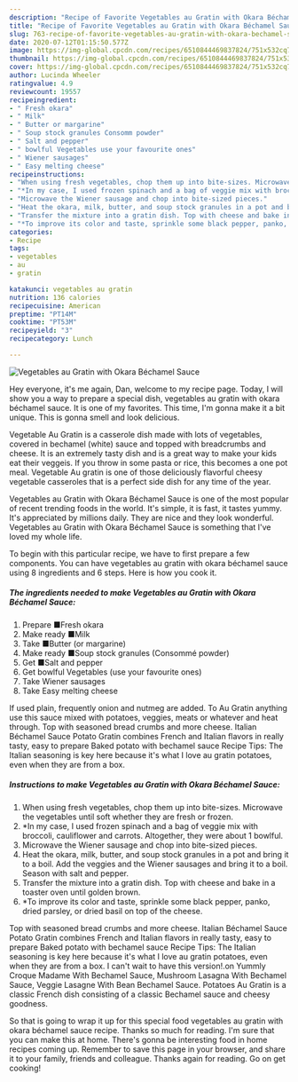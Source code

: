 ```yaml
---
description: "Recipe of Favorite Vegetables au Gratin with Okara Béchamel Sauce"
title: "Recipe of Favorite Vegetables au Gratin with Okara Béchamel Sauce"
slug: 763-recipe-of-favorite-vegetables-au-gratin-with-okara-bechamel-sauce
date: 2020-07-12T01:15:50.577Z
image: https://img-global.cpcdn.com/recipes/6510844469837824/751x532cq70/vegetables-au-gratin-with-okara-bechamel-sauce-recipe-main-photo.jpg
thumbnail: https://img-global.cpcdn.com/recipes/6510844469837824/751x532cq70/vegetables-au-gratin-with-okara-bechamel-sauce-recipe-main-photo.jpg
cover: https://img-global.cpcdn.com/recipes/6510844469837824/751x532cq70/vegetables-au-gratin-with-okara-bechamel-sauce-recipe-main-photo.jpg
author: Lucinda Wheeler
ratingvalue: 4.9
reviewcount: 19557
recipeingredient:
- " Fresh okara"
- " Milk"
- " Butter or margarine"
- " Soup stock granules Consomm powder"
- " Salt and pepper"
- " bowlful Vegetables use your favourite ones"
- " Wiener sausages"
- " Easy melting cheese"
recipeinstructions:
- "When using fresh vegetables, chop them up into bite-sizes. Microwave the vegetables until soft whether they are fresh or frozen."
- "*In my case, I used frozen spinach and a bag of veggie mix with broccoli, cauliflower and carrots. Altogether, they were about 1 bowlful."
- "Microwave the Wiener sausage and chop into bite-sized pieces."
- "Heat the okara, milk, butter, and soup stock granules in a pot and bring it to a boil. Add the veggies and the Wiener sausages and bring it to a boil. Season with salt and pepper."
- "Transfer the mixture into a gratin dish. Top with cheese and bake in a toaster oven until golden brown."
- "*To improve its color and taste, sprinkle some black pepper, panko, dried parsley, or dried basil on top of the cheese."
categories:
- Recipe
tags:
- vegetables
- au
- gratin

katakunci: vegetables au gratin 
nutrition: 136 calories
recipecuisine: American
preptime: "PT14M"
cooktime: "PT53M"
recipeyield: "3"
recipecategory: Lunch

---
```



![Vegetables au Gratin with Okara Béchamel Sauce](https://img-global.cpcdn.com/recipes/6510844469837824/751x532cq70/vegetables-au-gratin-with-okara-bechamel-sauce-recipe-main-photo.jpg)

Hey everyone, it's me again, Dan, welcome to my recipe page. Today, I will show you a way to prepare a special dish, vegetables au gratin with okara béchamel sauce. It is one of my favorites. This time, I'm gonna make it a bit unique. This is gonna smell and look delicious.

Vegetable Au Gratin is a casserole dish made with lots of vegetables, covered in bechamel (white) sauce and topped with breadcrumbs and cheese. It is an extremely tasty dish and is a great way to make your kids eat their veggeis. If you throw in some pasta or rice, this becomes a one pot meal. Vegetable Au gratin is one of those deliciously flavorful cheesy vegetable casseroles that is a perfect side dish for any time of the year.

Vegetables au Gratin with Okara Béchamel Sauce is one of the most popular of recent trending foods in the world. It's simple, it is fast, it tastes yummy. It's appreciated by millions daily. They are nice and they look wonderful. Vegetables au Gratin with Okara Béchamel Sauce is something that I've loved my whole life.


To begin with this particular recipe, we have to first prepare a few components. You can have vegetables au gratin with okara béchamel sauce using 8 ingredients and 6 steps. Here is how you cook it.

<!--inarticleads1-->

##### The ingredients needed to make Vegetables au Gratin with Okara Béchamel Sauce:

1. Prepare  ■Fresh okara
1. Make ready  ■Milk
1. Take  ■Butter (or margarine)
1. Make ready  ■Soup stock granules (Consommé powder)
1. Get  ■Salt and pepper
1. Get  bowlful Vegetables (use your favourite ones)
1. Take  Wiener sausages
1. Take  Easy melting cheese


If used plain, frequently onion and nutmeg are added. To Au Gratin anything use this sauce mixed with potatoes, veggies, meats or whatever and heat through. Top with seasoned bread crumbs and more cheese. Italian Béchamel Sauce Potato Gratin combines French and Italian flavors in really tasty, easy to prepare Baked potato with bechamel sauce Recipe Tips: The Italian seasoning is key here because it&#39;s what I love au gratin potatoes, even when they are from a box. 

<!--inarticleads2-->

##### Instructions to make Vegetables au Gratin with Okara Béchamel Sauce:

1. When using fresh vegetables, chop them up into bite-sizes. Microwave the vegetables until soft whether they are fresh or frozen.
1. *In my case, I used frozen spinach and a bag of veggie mix with broccoli, cauliflower and carrots. Altogether, they were about 1 bowlful.
1. Microwave the Wiener sausage and chop into bite-sized pieces.
1. Heat the okara, milk, butter, and soup stock granules in a pot and bring it to a boil. Add the veggies and the Wiener sausages and bring it to a boil. Season with salt and pepper.
1. Transfer the mixture into a gratin dish. Top with cheese and bake in a toaster oven until golden brown.
1. *To improve its color and taste, sprinkle some black pepper, panko, dried parsley, or dried basil on top of the cheese.


Top with seasoned bread crumbs and more cheese. Italian Béchamel Sauce Potato Gratin combines French and Italian flavors in really tasty, easy to prepare Baked potato with bechamel sauce Recipe Tips: The Italian seasoning is key here because it&#39;s what I love au gratin potatoes, even when they are from a box. I can&#39;t wait to have this version!.on Yummly Croque Madame With Bechamel Sauce, Mushroom Lasagna With Bechamel Sauce, Veggie Lasagne With Bean Bechamel Sauce. Potatoes Au Gratin is a classic French dish consisting of a classic Bechamel sauce and cheesy goodness. 

So that is going to wrap it up for this special food vegetables au gratin with okara béchamel sauce recipe. Thanks so much for reading. I'm sure that you can make this at home. There's gonna be interesting food in home recipes coming up. Remember to save this page in your browser, and share it to your family, friends and colleague. Thanks again for reading. Go on get cooking!
